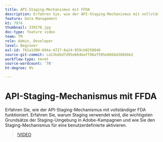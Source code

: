```yaml
---
title: API-Staging-Mechanismus mit FFDA
description: Erfahren Sie, wie der API-Staging-Mechanismus mit vollständiger FDA funktioniert. Erfahren Sie, warum Staging verwendet wird, die wichtigsten Grundsätze der Staging-Umgebung in Adobe-Kampagnen und wie Sie den Staging-Mechanismus für eine benutzerdefinierte  aktivieren.
feature: Data Management
kt: 7974
thumbnail: 339276.jpg
doc-type: feature video
team: TM
role: Admin, Developer
level: Beginner
exl-id: f61a1d00-694a-4727-8a24-959cb0258046
source-git-commit: ca13bdbd7d95e6646aff88af595e866bd3666bb2
workflow-type: tm+mt
source-wordcount: '78'
ht-degree: 0%

---
```


# API-Staging-Mechanismus mit FFDA

Erfahren Sie, wie der API-Staging-Mechanismus mit vollständiger FDA funktioniert. Erfahren Sie, warum Staging verwendet wird, die wichtigsten Grundsätze der Staging-Umgebung in Adobe-Kampagnen und wie Sie den Staging-Mechanismus für eine benutzerdefinierte  aktivieren.

>[!VIDEO](https://video.tv.adobe.com/v/339276?quality=12)
